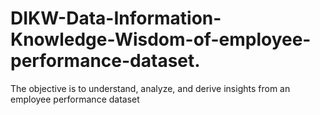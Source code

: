 # DIKW-Data-Information-Knowledge-Wisdom-of-employee-performance-dataset.
The objective is to understand, analyze, and derive insights from an employee performance dataset
